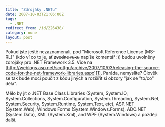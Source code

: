 ```yaml
---
title: "Zdrojáky .NETu"
date: 2007-10-03T21:06:00Z
tags:
  - .NET
redirect_from: /id/226438/
category: none
layout: post
---
```

Pokud jste ještě nezaznamenali, pod "Microsoft Reference License (MS-RL)" (kdo ví co to je, ať <s>zvedne ruku</s> napíše komentář :)) budou uvolněny zdrojáky pro .NET Framework 3.5. Více na [http://weblogs.asp.net/scottgu/archive/2007/10/03/releasing-the-source-code-for-the-net-framework-libraries.aspx][1]. Paráda, nemyslíte? Člověk se tak bude moci poučit z kódu jiných a rozšířit si obzory "jak se "to/co" dělá".

Mělo by jít o .NET Base Class Libraries (System, System.IO, System.Collections, System.Configuration, System.Threading, System.Net, System.Security, System.Runtime, System.Text, etc), ASP.NET (System.Web), Windows Forms (System.Windows.Forms), ADO.NET (System.Data), XML (System.Xml), and WPF (System.Windows) a později další.

[1]: http://weblogs.asp.net/scottgu/archive/2007/10/03/releasing-the-source-code-for-the-net-framework-libraries.aspx